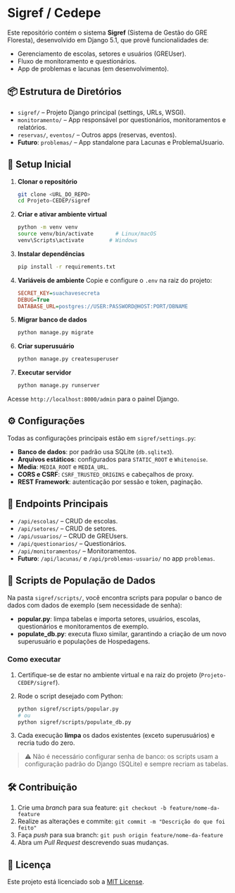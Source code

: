 # Sigref / Cedepe

Este repositório contém o sistema **Sigref** (Sistema de Gestão do GRE Floresta), desenvolvido em Django 5.1, que provê funcionalidades de:

* Gerenciamento de escolas, setores e usuários (GREUser).
* Fluxo de monitoramento e questionários.
* App de problemas e lacunas (em desenvolvimento).

## 📦 Estrutura de Diretórios

* `sigref/` – Projeto Django principal (settings, URLs, WSGI).
* `monitoramento/` – App responsável por questionários, monitoramentos e relatórios.
* `reservas/`, `eventos/` – Outros apps (reservas, eventos).
* **Futuro**: `problemas/` – App standalone para Lacunas e ProblemaUsuario.

## 🚀 Setup Inicial

1. **Clonar o repositório**

   ```bash
   git clone <URL_DO_REPO>
   cd Projeto-CEDEP/sigref
   ```

2. **Criar e ativar ambiente virtual**

   ```bash
   python -m venv venv
   source venv/bin/activate       # Linux/macOS
   venv\Scripts\activate        # Windows
   ```

3. **Instalar dependências**

   ```bash
   pip install -r requirements.txt
   ```

4. **Variáveis de ambiente**
   Copie e configure o `.env` na raiz do projeto:

   ```ini
   SECRET_KEY=suachavesecreta
   DEBUG=True
   DATABASE_URL=postgres://USER:PASSWORD@HOST:PORT/DBNAME
   ```

5. **Migrar banco de dados**

   ```bash
   python manage.py migrate
   ```

6. **Criar superusuário**

   ```bash
   python manage.py createsuperuser
   ```

7. **Executar servidor**

   ```bash
   python manage.py runserver
   ```

Acesse `http://localhost:8000/admin` para o painel Django.

## ⚙️ Configurações

Todas as configurações principais estão em `sigref/settings.py`:

* **Banco de dados**: por padrão usa SQLite (`db.sqlite3`).
* **Arquivos estáticos**: configurados para `STATIC_ROOT` e `Whitenoise`.
* **Media**: `MEDIA_ROOT` e `MEDIA_URL`.
* **CORS e CSRF**: `CSRF_TRUSTED_ORIGINS` e cabeçalhos de proxy.
* **REST Framework**: autenticação por sessão e token, paginação.

## 📑 Endpoints Principais

* `/api/escolas/` – CRUD de escolas.
* `/api/setores/` – CRUD de setores.
* `/api/usuarios/` – CRUD de GREUsers.
* `/api/questionarios/` – Questionários.
* `/api/monitoramentos/` – Monitoramentos.
* **Futuro**: `/api/lacunas/` e `/api/problemas-usuario/` no app `problemas`.

## 📂 Scripts de População de Dados

Na pasta `sigref/scripts/`, você encontra scripts para popular o banco de dados com dados de exemplo (sem necessidade de senha):

* **popular.py**: limpa tabelas e importa setores, usuários, escolas, questionários e monitoramentos de exemplo.
* **populate\_db.py**: executa fluxo similar, garantindo a criação de um novo superusuário e populações de Hospedagens.

### Como executar

1. Certifique-se de estar no ambiente virtual e na raiz do projeto (`Projeto-CEDEP/sigref`).
2. Rode o script desejado com Python:

   ```bash
   python sigref/scripts/popular.py
   # ou
   python sigref/scripts/populate_db.py
   ```
3. Cada execução **limpa** os dados existentes (exceto superusuários) e recria tudo do zero.

> ⚠️ Não é necessário configurar senha de banco: os scripts usam a configuração padrão do Django (SQLite) e sempre recriam as tabelas.

## 🛠️ Contribuição

1. Crie uma *branch* para sua feature: `git checkout -b feature/nome-da-feature`
2. Realize as alterações e commite: `git commit -m "Descrição do que foi feito"`
3. Faça *push* para sua branch: `git push origin feature/nome-da-feature`
4. Abra um *Pull Request* descrevendo suas mudanças.

## 📄 Licença

Este projeto está licenciado sob a [MIT License](LICENSE).

